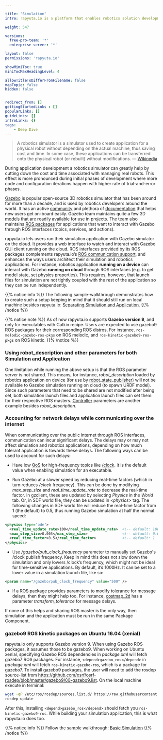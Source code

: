 ```yaml
---

title: "Simulation"
intro: rapyuta.io is a platform that enables robotics solution development by providing the necessary software infrastructure and facilitating the interaction between multiple stakeholders who contribute to the solution development.

weight: 547

versions:
  free-pro-team: '*'
  enterprise-server: '*'

layout: false
permissions: 'rapyuta.io'

showMiniToc: true
miniTocMaxHeadingLevel: 4

allowTitleToDifferFromFilename: false
mapTopic: false
hidden: false


redirect_from: []
gettingStartedLinks : []
popularLinks: []
guideLinks: []
introLinks: {}
tags:
    - Deep Dive
---
```

> A robotics simulator is a simulator used to create application for a physical robot without depending on the actual machine, thus saving cost and time. In some case, these applications can be transferred onto the physical robot (or rebuilt) without modifications. — [Wikipedia](https://en.wikipedia.org/wiki/Robotics_simulator)

During application development a robotics simulator can greatly help by cutting down the cost and time associated with managing real robots. This effect is more pronounced during initial phases of development where more code and configuration iterations happen with higher rate of trial-and-error phases.

[Gazebo](http://gazebosim.org) is popular open-source 3D robotics simulator that has been around for more than a decade, and is used by robotics developers around the world. It has an active [community](http://answers.gazebosim.org/questions) and plethora of [documentation](http://gazebosim.org/tutorials) that helps new users get on-board easily. Gazebo team maintains quite a few 3D [models](https://bitbucket.org/osrf/gazebo_models/) that are readily available for use in projects. The team also maintains [ROS packages](http://wiki.ros.org/gazebo_ros_pkgs) for applications that want to interact with Gazebo through ROS interfaces (topics, services, and actions).

rapyuta.io lets users run their simulation application with Gazebo simulator on the cloud. It provides a web interface to watch and interact with Gazebo GUI client running on the cloud. ROS interfaces provided by its ROS packages complements rapyuta.io’s [ROS communication support](/5_deep-dives/53_networking-and-communication/534_ros-communication/), and enhances the ways users architect their simulation and robotics applications. For instance, robotics application **running on a device** can interact with Gazebo **running on cloud** through ROS interfaces (e.g. to get model state, set physics properties). This requires, however, that launch files for simulation are not tightly coupled with the rest of the application so they can be run independently.

{{% notice info %}}
The following sample-walkthrough demonstrates how to create such a setup keeping in mind that it should still run on local machine besides rapyuta.io: [Separating Simulation and Application](/4_tutorials/42_advanced/separate-navigation-simulation/).
{{% /notice %}}

{{% notice note %}}
As of now rapyuta.io supports **Gazebo version 9**, and only for executables with Catkin recipe. Users are expected to use gazebo9 ROS packages for their corresponding ROS distros. For instance, `ros-melodic-gazebo-ros-pkgs` on ROS melodic, and `ros-kinetic-gazebo9-ros-pkgs` on ROS kinetic.
{{% /notice %}}


### Using robot_description and other parameters for both Simulation and Application

One limitation while running the above setup is that the ROS parameter server is not shared. This means, for instance, *robot_description* loaded by robotics application on device (for use by [robot_state_publisher](http://wiki.ros.org/robot_state_publisher)) will not be available to Gazebo simulation running on cloud (to spawn URDF model). Since such parameters that need to be shared are not modified after being set, both simulation launch files and application launch files can set them for their respective ROS masters. [Controller](http://wiki.ros.org/ros_control#Controllers) parameters are another example besides *robot_description*.


### Accounting for network delays while communicating over the internet
When communicating over the public internet through ROS interfaces, communication can incur significant delays. The delays may or may not affect simulation and robotics applications, depending on how much tolerant application is towards these delays. The following ways can be used to account for such delays:

- Have low [QoS](/5_deep-dives/52_software-development/526_package-ros-support/#qos-for-topics) for high-frequency topics like [/clock](http://gazebosim.org/tutorials/?tut=ros_comm#GazeboPublishedTopics). It is the default value when enabling simulation for an executable.

- Run Gazebo at a slower speed by reducing real-time factors (which in turn reduces */clock* frequency). This can be done by modifying *max_step_size* and *real_time_update_rate* to decrease the real-time factor. In gzclient, these are updated by selecting *Physics* in the *World* tab. Or, in SDF world file, they can be updated in *\<physics>* tag. The following changes in SDF world file will reduce the real-time factor from 1 (the default) to 0.5, thus running Gazebo simulation at half the normal speed:

```xml
<physics type='ode'>
  <real_time_update_rate>100</real_time_update_rate>  <!-- default: 1000   -->
  <max_step_size>0.005</max_step_size>                <!-- default: 0.001  -->
  <real_time_factor>0.5</real_time_factor>            <!-- default: 1      -->
</physics>
```

- Use */gazebo/pub_clock_frequency* parameter to manually set Gazebo's /clock publish frequency. Keep in mind this does not slow down the simulation and only lowers /clock’s frequency, which might not be ideal for time-sensitive applications. By default, it’s 1000Hz. It can be set to a lower value in a simulation launch file, like so:

```xml
<param name="/gazebo/pub_clock_frequency" value="500" />
```

- If a ROS package provides parameters to modify tolerance for message delays, then they might help too. For instance, [costmap_2d](http://wiki.ros.org/costmap_2d) has a parameter *transform_tolerance* for message delays.

If none of this helps and sharing ROS master is the only way, then simulation and the application must be run in the same Package Component.


### gazebo9 ROS kinetic packages on Ubuntu 16.04 (xenial)

rapyuta.io only supports Gazebo version 9. When using Gazebo ROS packages, it assumes those to be gazebo9. When working on Ubuntu xenial, specifying Gazebo ROS dependencies in *package.xml* will fetch gazebo7 ROS packages. For instance, `<depend>gazebo_ros</depend>` in *package.xml* will fetch `ros-kinetic-gazebo-ros`, which is a package for gazebo7. To install gazebo9 packages, the user will need to add the rosdep source-list from https://github.com/osrf/osrf-rosdep/blob/master/gazebo9/00-gazebo9.list. On the local machine execute in terminal:

```bash
wget -qP /etc/ros/rosdep/sources.list.d/ https://raw.githubusercontent.com/osrf/osrf-rosdep/master/gazebo9/00-gazebo9.list
rosdep update
```

After this, installing `<depend>gazebo_ros</depend>` should fetch you `ros-kinetic-gazebo9-ros`. While building your simulation application, this is what rapyuta.io does too.


{{% notice info %}}
Follow the sample walkthrough: [Basic Simulation](/4_tutorials/42_advanced/separate-navigation-simulation/)
{{% /notice %}}